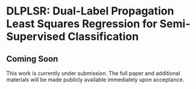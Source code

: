 # DLPLSR: Dual-Label Propagation Least Squares Regression for Semi-Supervised Classification

## Coming Soon

This work is currently under submission. The full paper and additional materials will be made publicly available immediately upon acceptance.

